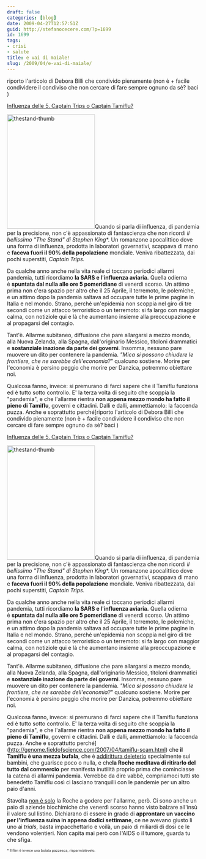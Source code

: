 ```yaml
---
draft: false
categories: [blog]
date: 2009-04-27T12:57:51Z
guid: http://stefanocecere.com/?p=1699
id: 1699
tags:
- crisi
- salute
title: e vai di maiale!
slug: /2009/04/e-vai-di-maiale/
---
```


riporto l'articolo di Debora Billi che condivido pienamente (non è + facile condividere il condiviso che non cercare di fare sempre ognuno da sè? baci )

<a rel="bookmark" href="http://crisis.blogosfere.it/2009/04/influenza-delle-5-captain-trips-o-captain-tamiflu.html">Influenza delle 5. Captain Trips o Captain Tamiflu?</a>

<img class="alignleft size-full wp-image-1700" title="thestand-thumb" src="http://stefanocecere.com/wp-content/uploads/sites/3/2009/04/thestand-thumb.jpg" alt="thestand-thumb" width="230" height="298" />Quando si parla di influenza, di pandemia per la precisione, non c'è appassionato di fantascienza che non ricordi **il bellissimo* _"The Stand"_ di Stephen King**. Un romanzone apocalittico dove una forma di influenza, prodotta in laboratori governativi, scappava di mano e **faceva fuori il 90% della popolazione** mondiale. Veniva ribattezzata, dai pochi superstiti, _Captain Trips._

Da qualche anno anche nella vita reale ci toccano periodici allarmi pandemia, tutti ricordiamo **la SARS e l'influenza aviaria.** Quella odierna è **spuntata dal nulla alle ore 5 pomeridiane** di venerdì scorso. Un attimo prima non c'era spazio per altro che il 25 Aprile, il terremoto, le polemiche, e un attimo dopo la pandemia saltava ad occupare tutte le prime pagine in Italia e nel mondo. Strano, perché un'epidemia non scoppia nel giro di tre secondi come un attacco terroristico o un terremoto: si fa largo con maggior calma, con notiziole qui e là che aumentano insieme alla preoccupazione e al propagarsi del contagio.

Tant'è. Allarme subitaneo, diffusione che pare allargarsi a mezzo mondo, alla Nuova Zelanda, alla Spagna, dall'originario Messico, titoloni drammatici e **sostanziale inazione da parte dei governi**. Insomma, nessuno pare muovere un dito per contenere la pandemia. _"Mica si possono chiudere le frontiere, che ne sarebbe dell'economia?"_ qualcuno sostiene. Morire per l'economia è persino peggio che morire per Danzica, potremmo obiettare noi.

Qualcosa fanno, invece: si premurano di farci sapere che il Tamiflu funziona ed è tutto sotto controllo. E' la terza volta di seguito che scoppia la "pandemia", e che l'allarme rientra **non appena mezzo mondo ha fatto il pieno di Tamiflu**, governi e cittadini. Dalli e dalli, ammettiamolo: la faccenda puzza. Anche e soprattutto perché[riporto l'articolo di Debora Billi che condivido pienamente (non è + facile condividere il condiviso che non cercare di fare sempre ognuno da sè? baci )

<a rel="bookmark" href="http://crisis.blogosfere.it/2009/04/influenza-delle-5-captain-trips-o-captain-tamiflu.html">Influenza delle 5. Captain Trips o Captain Tamiflu?</a>

<img class="alignleft size-full wp-image-1700" title="thestand-thumb" src="http://stefanocecere.com/wp-content/uploads/sites/3/2009/04/thestand-thumb.jpg" alt="thestand-thumb" width="230" height="298" />Quando si parla di influenza, di pandemia per la precisione, non c'è appassionato di fantascienza che non ricordi **il bellissimo* _"The Stand"_ di Stephen King**. Un romanzone apocalittico dove una forma di influenza, prodotta in laboratori governativi, scappava di mano e **faceva fuori il 90% della popolazione** mondiale. Veniva ribattezzata, dai pochi superstiti, _Captain Trips._

Da qualche anno anche nella vita reale ci toccano periodici allarmi pandemia, tutti ricordiamo **la SARS e l'influenza aviaria.** Quella odierna è **spuntata dal nulla alle ore 5 pomeridiane** di venerdì scorso. Un attimo prima non c'era spazio per altro che il 25 Aprile, il terremoto, le polemiche, e un attimo dopo la pandemia saltava ad occupare tutte le prime pagine in Italia e nel mondo. Strano, perché un'epidemia non scoppia nel giro di tre secondi come un attacco terroristico o un terremoto: si fa largo con maggior calma, con notiziole qui e là che aumentano insieme alla preoccupazione e al propagarsi del contagio.

Tant'è. Allarme subitaneo, diffusione che pare allargarsi a mezzo mondo, alla Nuova Zelanda, alla Spagna, dall'originario Messico, titoloni drammatici e **sostanziale inazione da parte dei governi**. Insomma, nessuno pare muovere un dito per contenere la pandemia. _"Mica si possono chiudere le frontiere, che ne sarebbe dell'economia?"_ qualcuno sostiene. Morire per l'economia è persino peggio che morire per Danzica, potremmo obiettare noi.

Qualcosa fanno, invece: si premurano di farci sapere che il Tamiflu funziona ed è tutto sotto controllo. E' la terza volta di seguito che scoppia la "pandemia", e che l'allarme rientra **non appena mezzo mondo ha fatto il pieno di Tamiflu**, governi e cittadini. Dalli e dalli, ammettiamolo: la faccenda puzza. Anche e soprattutto perché](http://genome.fieldofscience.com/2007/04/tamiflu-scam.html) che **il Tamiflu è una mezza bufala**, che è [addirittura deleterio](http://sciencedaily.healthology.com/infectious-diseases/article3955.htm) specialmente sui bambini, che guarisce poco o nulla, e che**la Roche meditava di ritirarlo del tutto dal commercio** per manifesta inutilità proprio prima che cominciasse la catena di allarmi pandemia. Verrebbe da dire vabbè, compriamoci tutti sto benedetto Tamiflu così ci lasciano tranquilli con le pandemie per un altro paio d'anni.

Stavolta [non è solo](http://www.reuters.com/article/marketsNews/idUSN2445216420090424?sp=true) la Roche a godere per l'allarme, però. Ci sono anche un paio di aziende biochimiche che venerdì scorso hanno visto balzare all'insù il valore sul listino. Dichiarano di essere in grado di **approntare un vaccino per l'influenza suina in appena dodici settimane**, ce ne avevano giusto lì uno ai _trials_, basta impacchettarlo e voilà, un paio di miliardi di dosi ce le vendono volentieri. Non capita mai però con l'AIDS o il tumore, guarda tu che sfiga.

<span style="font-size: xx-small">* Il film è invece una boiata pazzesca, risparmiatevelo.</span>